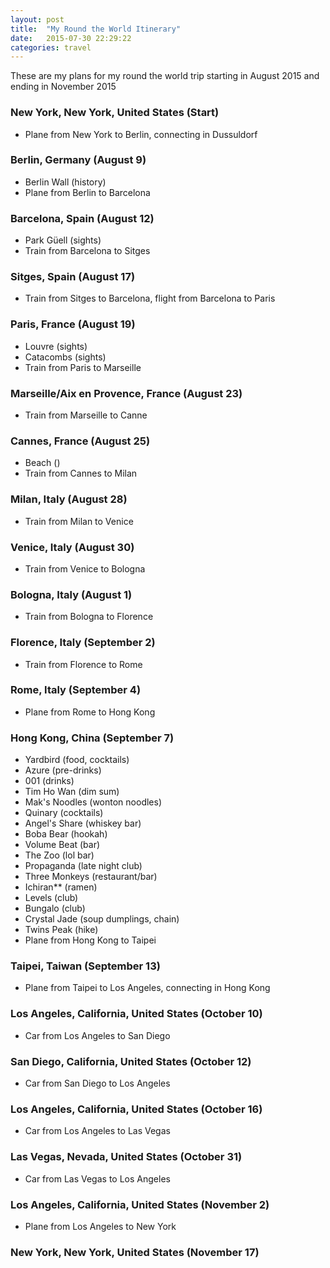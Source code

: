 ```yaml
---
layout: post
title:  "My Round the World Itinerary"
date:   2015-07-30 22:29:22
categories: travel
---
```

These are my plans for my round the world trip starting in August 2015 and ending in November 2015

### New York, New York, United States (Start)
 - Plane from New York to Berlin, connecting in Dussuldorf

### Berlin, Germany (August 9)
 - Berlin Wall (history)
 - Plane from Berlin to Barcelona

### Barcelona, Spain (August 12)
 - Park Güell (sights)
 - Train from Barcelona to Sitges

### Sitges, Spain (August 17)
 - Train from Sitges to Barcelona, flight from Barcelona to Paris

### Paris, France (August 19)
 - Louvre (sights)
 - Catacombs (sights)
 - Train from Paris to Marseille

### Marseille/Aix en Provence, France (August 23)
 - Train from Marseille to Canne

### Cannes, France (August 25)
 - Beach ()
 - Train from Cannes to Milan

### Milan, Italy (August 28)
 - Train from Milan to Venice

### Venice, Italy (August 30)
 - Train from Venice to Bologna

### Bologna, Italy (August 1)
 - Train from Bologna to Florence

### Florence, Italy (September 2)
 - Train from Florence to Rome

### Rome, Italy (September 4)
 - Plane from Rome to Hong Kong

### Hong Kong, China (September 7)
 - Yardbird (food, cocktails)
 - Azure (pre-drinks)
 - 001 (drinks)
 - Tim Ho Wan (dim sum)
 - Mak's Noodles (wonton noodles)
 - Quinary (cocktails)
 - Angel's Share (whiskey bar)
 - Boba Bear (hookah)
 - Volume Beat (bar)
 - The Zoo (lol bar)
 - Propaganda (late night club)
 - Three Monkeys (restaurant/bar)
 - Ichiran** (ramen)
 - Levels (club)
 - Bungalo (club)
 - Crystal Jade (soup dumplings, chain)
 - Twins Peak (hike)
 - Plane from Hong Kong to Taipei

### Taipei, Taiwan (September 13)
 - Plane from Taipei to Los Angeles, connecting in Hong Kong

### Los Angeles, California, United States (October 10)
 - Car from Los Angeles to San Diego

### San Diego, California, United States (October 12)
 - Car from San Diego to Los Angeles

### Los Angeles, California, United States (October 16)
 - Car from Los Angeles to Las Vegas

### Las Vegas, Nevada, United States (October 31)
 - Car from Las Vegas to Los Angeles

### Los Angeles, California, United States (November 2)
 - Plane from Los Angeles to New York

### New York, New York, United States (November 17)